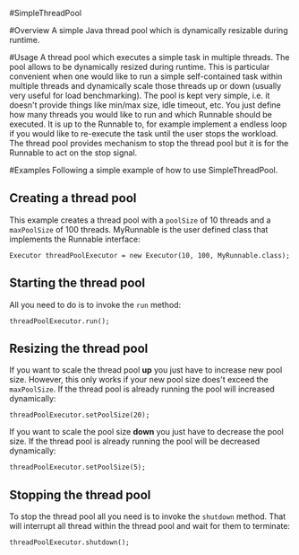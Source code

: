 #SimpleThreadPool

#Overview
A simple Java thread pool which is dynamically resizable during runtime.

#Usage
A thread pool which executes a simple task in multiple threads.
The pool allows to be dynamically resized during runtime.
This is particular convenient when one would like to run
a simple self-contained task within multiple threads and
dynamically scale those threads up or down
(usually very useful for load benchmarking).
The pool is kept very simple, i.e. it doesn't provide things like min/max size, idle timeout, etc.
You just define how many threads you would like to run and which Runnable should be executed.
It is up to the Runnable to, for example implement a endless loop if you would like to re-execute
the task until the user stops the workload.
The thread pool provides mechanism to stop the thread pool
but it is for the Runnable to act on the stop signal.

#Examples
Following a simple example of how to use SimpleThreadPool.

## Creating a thread pool
This example creates a thread pool with a `poolSize` of 10 threads and a `maxPoolSize` of 100 threads. MyRunnable is the user defined class that implements the Runnable interface:

    Executor threadPoolExecutor = new Executor(10, 100, MyRunnable.class);

## Starting the thread pool
All you need to do is to invoke the `run` method:

    threadPoolExecutor.run();

## Resizing the thread pool
If you want to scale the thread pool **up** you just have to increase new pool size. However, this only works if your new pool size does't exceed the `maxPoolSize`. If the thread pool is already running the pool will increased dynamically:

    threadPoolExecutor.setPoolSize(20);

If you want to scale the pool size **down** you just have to decrease the pool size. If the thread pool is already running the pool will be decreased dynamically:

    threadPoolExecutor.setPoolSize(5);

## Stopping the thread pool
To stop the thread pool all you need is to invoke the `shutdown` method. That will interrupt all thread within the thread pool and wait for them to terminate:

    threadPoolExecutor.shutdown();

